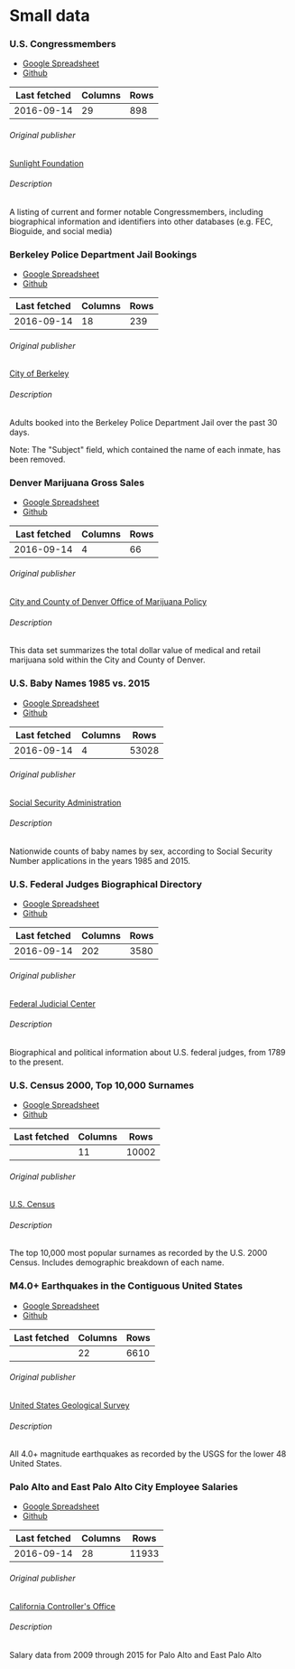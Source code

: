 # Small data


### U.S. Congressmembers

- [Google Spreadsheet](None)
- [Github](datasets/us-congressmembers.csv)


| Last fetched | Columns | Rows |
|--------------|---------|------|
| 2016-09-14 | 29 | 898 |


###### Original publisher

[Sunlight Foundation](https://sunlightlabs.github.io/congress/#legislator-spreadsheet)

###### Description

A listing of current and former notable Congressmembers, including biographical information and identifiers into other databases (e.g. FEC, Bioguide, and social media)


### Berkeley Police Department Jail Bookings

- [Google Spreadsheet](https://docs.google.com/spreadsheets/d/1lH2P_0Bb6aZdldjLZXmUnp-zoocXmCGFMojM59kkLns/edit#gid=817412220)
- [Github](datasets/berkeley-jail-bookings.csv)


| Last fetched | Columns | Rows |
|--------------|---------|------|
| 2016-09-14 | 18 | 239 |


###### Original publisher

[City of Berkeley](https://data.cityofberkeley.info/Public-Safety/Berkeley-PD-Log-Jail-Bookings/7ykt-c32j)

###### Description

Adults booked into the Berkeley Police Department Jail over the past 30 days.

Note: The "Subject" field, which contained the name of each inmate, has been removed.


### Denver Marijuana Gross Sales

- [Google Spreadsheet](https://docs.google.com/spreadsheets/d/1MxgnMXRJjjZkX82I1gdPlyfnqMzo6AX5R0s6vRICfiw/edit#gid=2004741670)
- [Github](datasets/denver-marijuana-gross-sales.csv)


| Last fetched | Columns | Rows |
|--------------|---------|------|
| 2016-09-14 | 4 | 66 |


###### Original publisher

[City and County of Denver Office of Marijuana Policy](https://www.denvergov.org/opendata/dataset/city-and-county-of-denver-marijuana-gross-sales)

###### Description

This data set summarizes the total dollar value of medical and retail marijuana sold within the City and County of Denver.


### U.S. Baby Names 1985 vs. 2015

- [Google Spreadsheet](https://docs.google.com/spreadsheets/d/17dDrhGrKV68USZT55LVFMOyhD-JnBFW7jg-S3DQprZ0/edit#gid=865374786)
- [Github](datasets/ssa-babynames-1985-vs-2015.csv)


| Last fetched | Columns | Rows |
|--------------|---------|------|
| 2016-09-14 | 4 | 53028 |


###### Original publisher

[Social Security Administration](https://www.ssa.gov/oact/babynames/limits.html)

###### Description

Nationwide counts of baby names by sex, according to Social Security Number applications in the years 1985 and 2015.


### U.S. Federal Judges Biographical Directory

- [Google Spreadsheet](https://docs.google.com/spreadsheets/d/1EhWjKUF9OrWiPr_EzE_3kupTqf98Kdnr7co6hg4sb5I/edit#gid=66538324)
- [Github](datasets/us-federal-judges-biographies.csv)


| Last fetched | Columns | Rows |
|--------------|---------|------|
| 2016-09-14 | 202 | 3580 |


###### Original publisher

[Federal Judicial Center](http://www.fjc.gov/history/home.nsf/page/export.html)

###### Description

Biographical and political information about U.S. federal judges, from 1789 to the present.


### U.S. Census 2000, Top 10,000 Surnames

- [Google Spreadsheet](https://docs.google.com/spreadsheets/d/15G0cLi9MEnWjllaFA8T_FGCNj_rlSXlxFSZBpYCtavs/edit#gid=442585932)
- [Github](datasets/census-2000-surnames.csv)


| Last fetched | Columns | Rows |
|--------------|---------|------|
|  | 11 | 10002 |


###### Original publisher

[U.S. Census](http://www.census.gov/topics/population/genealogy/data/2000_surnames.html)

###### Description

The top 10,000 most popular surnames as recorded by the U.S. 2000 Census. Includes demographic breakdown of each name.


### M4.0+ Earthquakes in the Contiguous United States

- [Google Spreadsheet](https://docs.google.com/spreadsheets/d/1DXcqRnuxfoDNHi6c_5TTXYa8smeif-moSWI5G14IDR4/edit#gid=524073830)
- [Github](datasets/usgs-m4-earthquakes-contiguous-united-states.csv)


| Last fetched | Columns | Rows |
|--------------|---------|------|
|  | 22 | 6610 |


###### Original publisher

[United States Geological Survey](http://earthquake.usgs.gov/earthquakes/search/)

###### Description

All 4.0+ magnitude earthquakes as recorded by the USGS for the lower 48 United States.


### Palo Alto and East Palo Alto City Employee Salaries

- [Google Spreadsheet](https://docs.google.com/spreadsheets/d/1nTdSBLcUxrm29jZ1Tn6tZ8fYYNHPv_h79m0JVK_5RFI/edit#gid=392550862)
- [Github](datasets/palo-altos-salaries.csv)


| Last fetched | Columns | Rows |
|--------------|---------|------|
| 2016-09-14 | 28 | 11933 |


###### Original publisher

[California Controller's Office](http://publicpay.ca.gov/Reports/RawExport.aspx)

###### Description

Salary data from 2009 through 2015 for Palo Alto and East Palo Alto

